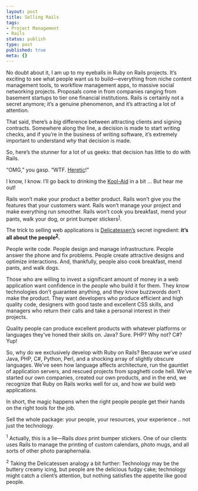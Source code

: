 ```yaml
---
layout: post
title: Selling Rails
tags:
- Project Management
- Rails
status: publish
type: post
published: true
meta: {}
---
```

No doubt about it, I am up to my eyeballs in Ruby on Rails projects. It’s exciting to see what people want us to build—everything from niche content management tools, to workflow management apps, to massive social networking projects. Proposals come in from companies ranging from basement startups to tier one financial institutions. Rails is certainly not a secret anymore; it’s a genuine phenomenon, and it’s attracting a lot of attention.

That said, there’s a <em>big</em> difference between attracting clients and signing contracts. Somewhere along the line, a decision is made to start writing checks, and if you’re in the business of writing software, it’s extremely important to understand <em>why</em> that decision is made.

So, here’s the stunner for a lot of us geeks:  that decision has little to do with Rails.

“OMG,” you gasp.  “WTF.  <a href="http://www.flickr.com/photos/planetargon/127984254/">Heretic</a>!”

I know, I know.  I’ll go back to drinking the <a href="http://en.wikipedia.org/wiki/Kool-Aid">Kool-Aid</a> in a bit … But hear me out!

Rails won’t make your product a better product. Rails won’t give you the features that your customers want. Rails won’t manage your project and make everything run smoother. Rails won’t cook you breakfast, mend your pants, walk your dog, or print bumper stickers<sup><a href="http://peat.org/admin/content/show/15#fn1">1</a></sup>.

The trick to selling web applications is <a href="http://www.imdb.com/title/tt0101700/">Delicatessen’s</a> secret ingredient: <strong>it’s all about the people<sup><a href="http://peat.org/admin/content/show/15#fn2">2</a></sup>.</strong>

People write code. People design and manage infrastructure. People answer the phone and fix problems. People create attractive designs and optimize interactions. And, thankfully, people also cook breakfast, mend pants, and walk dogs.

Those who are willing to invest a significant amount of money in a web application want confidence in the <em>people</em> who build it for them. They know technologies don’t guarantee anything, and they know buzzwords don’t make the product. They want developers who produce efficient and high quality code, designers with good taste and excellent CSS skills, and managers who return their calls and take a personal interest in their projects.

Quality people can produce excellent products with whatever platforms or languages they’ve honed their skills on. Java? Sure. PHP?  Why not?  C#?  Yup!

So, why do we exclusively develop with Ruby on Rails?  Because we’ve <em>used</em> Java, PHP, C#, Python, Perl, and a shocking array of slightly obscure languages. We’ve seen how language affects architecture, run the gauntlet of application servers, and rescued projects from spaghetti code hell. We’ve started our own companies, created our own products, and in the end, we recognize that Ruby on Rails works well for <em>us</em>, and how <em>we</em> build web applications.

In short, the magic happens when the right people people get their hands on the right tools for the job.

Sell the whole package: your people, your resources, your experience .. not just the technology.

<sup>1</sup> Actually, this is a lie—Rails <em>does</em> print bumper stickers. One of our clients uses Rails to manage the printing of custom calendars, photo mugs, and all sorts of other photo paraphernalia.

<sup>2</sup> Taking the Delicatessen analogy a bit further: Technology may be the buttery creamy icing, but people are the delicious fudgy cake; technology might catch a client’s attention, but nothing satisfies the appetite like good people.
